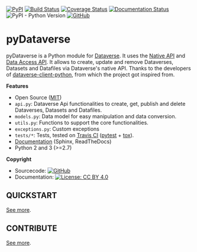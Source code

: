 [![PyPI](https://img.shields.io/pypi/v/pyDataverse.svg)](https://pypi.org/project/pyDataverse/) [![Build Status](https://travis-ci.com/AUSSDA/pyDataverse.svg?branch=master)](https://travis-ci.com/AUSSDA/pyDataverse) [![Coverage Status](https://coveralls.io/repos/github/AUSSDA/pyDataverse/badge.svg)](https://coveralls.io/github/AUSSDA/pyDataverse) [![Documentation Status](https://readthedocs.org/projects/pydataverse/badge/?version=latest)](https://pydataverse.readthedocs.io/en/latest) ![PyPI - Python Version](https://img.shields.io/pypi/pyversions/pydataverse.svg) [![GitHub](https://img.shields.io/github/license/aussda/pydataverse.svg)](https://opensource.org/licenses/MIT)

# pyDataverse

pyDataverse is a Python module for [Dataverse](http://dataverse.org/). It uses the [Native API](http://guides.dataverse.org/en/latest/api/native-api.html) and [Data Access API](http://guides.dataverse.org/en/latest/api/dataaccess.html). It allows to create, update and remove Dataverses, Datasets and Datafiles via Dataverse's native API. Thanks to the developers of [dataverse-client-python](https://github.com/IQSS/dataverse-client-python), from which the project got inspired from.

**Features**

* Open Source ([MIT](https://opensource.org/licenses/MIT))
* `api.py`: Dataverse Api functionalities to create, get, publish and delete Dataverses, Datasets and Datafiles.
* `models.py`: Data model for easy manipulation and data conversion.
* `utils.py`: Functions to support the core functionalities.
* `exceptions.py`: Custom exceptions
* `tests/*`: Tests, tested on [Travis CI](https://travis-ci.com/AUSSDA/pyDataverse) ([pytest](https://docs.pytest.org/en/latest/) + [tox](http://tox.readthedocs.io/)).
* [Documentation](https://pydataverse.readthedocs.io/en/latest/) (Sphinx, ReadTheDocs)
* Python 2 and 3 (>=2.7)

**Copyright**

* Sourcecode:  [![GitHub](https://img.shields.io/github/license/aussda/pydataverse.svg)](https://opensource.org/licenses/MIT)
* Documentation:  [![License: CC BY 4.0](https://licensebuttons.net/l/by/4.0/80x15.png)](https://creativecommons.org/licenses/by/4.0/)

## QUICKSTART

[See more](https://pydataverse.readthedocs.io/en/latest/index.html#quickstart).

## CONTRIBUTE

[See more](https://pydataverse.readthedocs.io/en/latest/index.html#contributor-guide).
